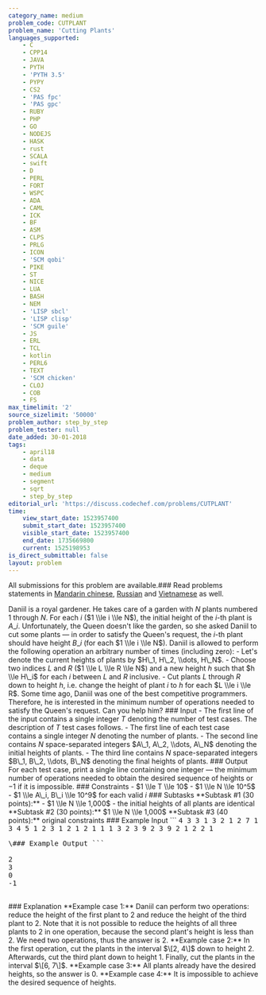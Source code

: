 ```yaml
---
category_name: medium
problem_code: CUTPLANT
problem_name: 'Cutting Plants'
languages_supported:
    - C
    - CPP14
    - JAVA
    - PYTH
    - 'PYTH 3.5'
    - PYPY
    - CS2
    - 'PAS fpc'
    - 'PAS gpc'
    - RUBY
    - PHP
    - GO
    - NODEJS
    - HASK
    - rust
    - SCALA
    - swift
    - D
    - PERL
    - FORT
    - WSPC
    - ADA
    - CAML
    - ICK
    - BF
    - ASM
    - CLPS
    - PRLG
    - ICON
    - 'SCM qobi'
    - PIKE
    - ST
    - NICE
    - LUA
    - BASH
    - NEM
    - 'LISP sbcl'
    - 'LISP clisp'
    - 'SCM guile'
    - JS
    - ERL
    - TCL
    - kotlin
    - PERL6
    - TEXT
    - 'SCM chicken'
    - CLOJ
    - COB
    - FS
max_timelimit: '2'
source_sizelimit: '50000'
problem_author: step_by_step
problem_tester: null
date_added: 30-01-2018
tags:
    - april18
    - data
    - deque
    - medium
    - segment
    - sqrt
    - step_by_step
editorial_url: 'https://discuss.codechef.com/problems/CUTPLANT'
time:
    view_start_date: 1523957400
    submit_start_date: 1523957400
    visible_start_date: 1523957400
    end_date: 1735669800
    current: 1525198953
is_direct_submittable: false
layout: problem
---
```

All submissions for this problem are available.### Read problems statements in [Mandarin chinese](http://www.codechef.com/download/translated/APRIL18/mandarin/CUTPLANT.pdf), [Russian](http://www.codechef.com/download/translated/APRIL18/russian/CUTPLANT.pdf) and [Vietnamese](http://www.codechef.com/download/translated/APRIL18/vietnamese/CUTPLANT.pdf) as well.

Daniil is a royal gardener. He takes care of a garden with $N$ plants numbered $1$ through $N$. For each $i$ ($1 \\le i \\le N$), the initial height of the $i$-th plant is $A\_i$. Unfortunately, the Queen doesn't like the garden, so she asked Daniil to cut some plants — in order to satisfy the Queen's request, the $i$-th plant should have height $B\_i$ (for each $1 \\le i \\le N$). Daniil is allowed to perform the following operation an arbitrary number of times (including zero): - Let's denote the current heights of plants by $H\_1, H\_2, \\dots, H\_N$. - Choose two indices $L$ and $R$ ($1 \\le L \\le R \\le N$) and a new height $h$ such that $h \\le H\_i$ for each $i$ between $L$ and $R$ inclusive. - Cut plants $L$ through $R$ down to height $h$, i.e. change the height of plant $i$ to $h$ for each $L \\le i \\le R$. Some time ago, Daniil was one of the best competitive programmers. Therefore, he is interested in the minimum number of operations needed to satisfy the Queen's request. Can you help him? ### Input - The first line of the input contains a single integer $T$ denoting the number of test cases. The description of $T$ test cases follows. - The first line of each test case contains a single integer $N$ denoting the number of plants. - The second line contains $N$ space-separated integers $A\_1, A\_2, \\dots, A\_N$ denoting the initial heights of plants. - The third line contains $N$ space-separated integers $B\_1, B\_2, \\dots, B\_N$ denoting the final heights of plants. ### Output For each test case, print a single line containing one integer — the minimum number of operations needed to obtain the desired sequence of heights or $-1$ if it is impossible. ### Constraints - $1 \\le T \\le 10$ - $1 \\le N \\le 10^5$ - $1 \\le A\_i, B\_i \\le 10^9$ for each valid $i$ ### Subtasks \*\*Subtask #1 (30 points):\*\* - $1 \\le N \\le 1,000$ - the initial heights of all plants are identical \*\*Subtask #2 (30 points):\*\* $1 \\le N \\le 1,000$ \*\*Subtask #3 (40 points):\*\* original constraints ### Example Input ```
<tt>
4
3
3 1 3
2 1 2
7
1 3 4 5 1 2 3
1 2 1 2 1 1 1
3
2 3 9
2 3 9
2
1 2
2 1
</tt>
<pre>
\### Example Output ```
<tt>
2
3
0
-1
</tt>
</pre>
\### Explanation \*\*Example case 1:\*\* Daniil can perform two operations: reduce the height of the first plant to $2$ and reduce the height of the third plant to $2$. Note that it is not possible to reduce the heights of all three plants to $2$ in one operation, because the second plant's height is less than $2$. We need two operations, thus the answer is $2$. \*\*Example case 2:\*\* In the first operation, cut the plants in the interval $\[2, 4\]$ down to height $2$. Afterwards, cut the third plant down to height $1$. Finally, cut the plants in the interval $\[6, 7\]$. \*\*Example case 3:\*\* All plants already have the desired heights, so the answer is $0$. \*\*Example case 4:\*\* It is impossible to achieve the desired sequence of heights.
